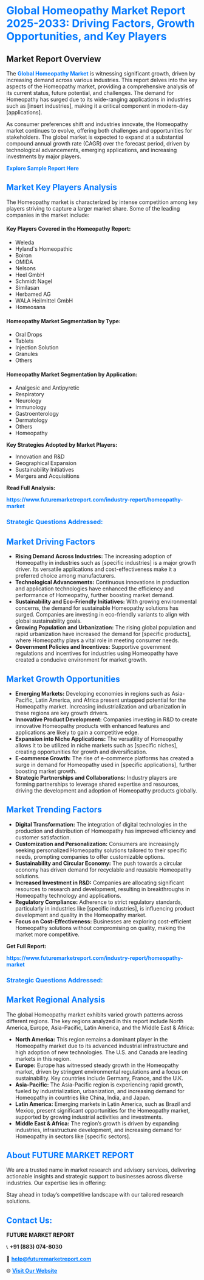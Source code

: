 <h1 style="color: #007BFF;">Global Homeopathy Market Report 2025-2033: Driving Factors, Growth Opportunities, and Key Players</h1>

<section id="overview">
<h2>Market Report Overview</h2>
<p>The <a href="https://www.futuremarketreport.com/industry-report/homeopathy-market" style="color: #007BFF; text-decoration: none;"><strong>Global Homeopathy Market</strong></a> is witnessing significant growth, driven by increasing demand across various industries. This report delves into the key aspects of the Homeopathy market, providing a comprehensive analysis of its current status, future potential, and challenges. The demand for Homeopathy has surged due to its wide-ranging applications in industries such as [insert industries], making it a critical component in modern-day [applications].</p>
<p>As consumer preferences shift and industries innovate, the Homeopathy market continues to evolve, offering both challenges and opportunities for stakeholders. The global market is expected to expand at a substantial compound annual growth rate (CAGR) over the forecast period, driven by technological advancements, emerging applications, and increasing investments by major players.</p>
</section>

<section id="overview">
<p><a href="https://www.futuremarketreport.com/request-sample/reportId=122212" style="color: #007BFF; text-decoration: none;"><strong>Explore Sample Report Here</strong></a></p>
</section>

<section id="key-players">
<h2 style="color: #007BFF;">Market Key Players Analysis</h2>
<p>The Homeopathy market is characterized by intense competition among key players striving to capture a larger market share. Some of the leading companies in the market include:</p>
<h4>Key Players Covered in the Homeopathy Report:</h4>
<ul><li>Weleda</li><li>Hyland`s Homeopathic</li><li>Boiron</li><li>OMIDA</li><li>Nelsons</li><li>Heel GmbH</li><li>Schmidt Nagel</li><li>Similasan</li><li>Herbamed AG</li><li>WALA Heilmittel GmbH</li><li>Homeosana</li></ul>
<h4>Homeopathy Market Segmentation by Type:</h4>
<ul><li>Oral Drops</li><li>Tablets</li><li>Injection Solution</li><li>Granules</li><li>Others</li></ul>

<h4>Homeopathy Market Segmentation by Application:</h4>
<ul><li>Analgesic and Antipyretic</li><li>Respiratory</li><li>Neurology</li><li>Immunology</li><li>Gastroenterology</li><li>Dermatology</li><li>Others</li><li>Homeopathy</li></ul>
<p><strong>Key Strategies Adopted by Market Players:</strong></p>
<ul>
<li>Innovation and R&D</li>
<li>Geographical Expansion</li>
<li>Sustainability Initiatives</li>
<li>Mergers and Acquisitions</li>
</ul>
</section>

<section>
<p><strong>Read Full Analysis: </strong></p><a href="https://www.futuremarketreport.com/industry-report/homeopathy-market" style="color: #007BFF; text-decoration: none;"><strong>https://www.futuremarketreport.com/industry-report/homeopathy-market</strong></a>
<h3 style="color: #007BFF;">Strategic Questions Addressed:</h3>
</section>

<section id="driving-factors">
<h2 style="color: #007BFF;">Market Driving Factors</h2>
<ul>
<li><strong>Rising Demand Across Industries:</strong> The increasing adoption of Homeopathy in industries such as [specific industries] is a major growth driver. Its versatile applications and cost-effectiveness make it a preferred choice among manufacturers.</li>
<li><strong>Technological Advancements:</strong> Continuous innovations in production and application technologies have enhanced the efficiency and performance of Homeopathy, further boosting market demand.</li>
<li><strong>Sustainability and Eco-Friendly Initiatives:</strong> With growing environmental concerns, the demand for sustainable Homeopathy solutions has surged. Companies are investing in eco-friendly variants to align with global sustainability goals.</li>
<li><strong>Growing Population and Urbanization:</strong> The rising global population and rapid urbanization have increased the demand for [specific products], where Homeopathy plays a vital role in meeting consumer needs.</li>
<li><strong>Government Policies and Incentives:</strong> Supportive government regulations and incentives for industries using Homeopathy have created a conducive environment for market growth.</li>
</ul>
</section>

<section id="growth-opportunities">
<h2 style="color: #007BFF;">Market Growth Opportunities</h2>
<ul>
<li><strong>Emerging Markets:</strong> Developing economies in regions such as Asia-Pacific, Latin America, and Africa present untapped potential for the Homeopathy market. Increasing industrialization and urbanization in these regions are key growth drivers.</li>
<li><strong>Innovative Product Development:</strong> Companies investing in R&D to create innovative Homeopathy products with enhanced features and applications are likely to gain a competitive edge.</li>
<li><strong>Expansion into Niche Applications:</strong> The versatility of Homeopathy allows it to be utilized in niche markets such as [specific niches], creating opportunities for growth and diversification.</li>
<li><strong>E-commerce Growth:</strong> The rise of e-commerce platforms has created a surge in demand for Homeopathy used in [specific applications], further boosting market growth.</li>
<li><strong>Strategic Partnerships and Collaborations:</strong> Industry players are forming partnerships to leverage shared expertise and resources, driving the development and adoption of Homeopathy products globally.</li>
</ul>
</section>

<section id="trending-factors">
<h2 style="color: #007BFF;">Market Trending Factors</h2>
<ul>
<li><strong>Digital Transformation:</strong> The integration of digital technologies in the production and distribution of Homeopathy has improved efficiency and customer satisfaction.</li>
<li><strong>Customization and Personalization:</strong> Consumers are increasingly seeking personalized Homeopathy solutions tailored to their specific needs, prompting companies to offer customizable options.</li>
<li><strong>Sustainability and Circular Economy:</strong> The push towards a circular economy has driven demand for recyclable and reusable Homeopathy solutions.</li>
<li><strong>Increased Investment in R&D:</strong> Companies are allocating significant resources to research and development, resulting in breakthroughs in Homeopathy technology and applications.</li>
<li><strong>Regulatory Compliance:</strong> Adherence to strict regulatory standards, particularly in industries like [specific industries], is influencing product development and quality in the Homeopathy market.</li>
<li><strong>Focus on Cost-Effectiveness:</strong> Businesses are exploring cost-efficient Homeopathy solutions without compromising on quality, making the market more competitive.</li>
</ul>
</section>

<section>
<p><strong>Get Full Report: </strong></p><a href="https://www.futuremarketreport.com/industry-report/homeopathy-market" style="color: #007BFF; text-decoration: none;"><strong>https://www.futuremarketreport.com/industry-report/homeopathy-market</strong></a>
<h3 style="color: #007BFF;">Strategic Questions Addressed:</h3>
</section>


<section id="regional-analysis">
<h2 style="color: #007BFF;">Market Regional Analysis</h2>
<p>The global Homeopathy market exhibits varied growth patterns across different regions. The key regions analyzed in this report include North America, Europe, Asia-Pacific, Latin America, and the Middle East & Africa:</p>
<ul>
<li><strong>North America:</strong> This region remains a dominant player in the Homeopathy market due to its advanced industrial infrastructure and high adoption of new technologies. The U.S. and Canada are leading markets in this region.</li>
<li><strong>Europe:</strong> Europe has witnessed steady growth in the Homeopathy market, driven by stringent environmental regulations and a focus on sustainability. Key countries include Germany, France, and the U.K.</li>
<li><strong>Asia-Pacific:</strong> The Asia-Pacific region is experiencing rapid growth, fueled by industrialization, urbanization, and increasing demand for Homeopathy in countries like China, India, and Japan.</li>
<li><strong>Latin America:</strong> Emerging markets in Latin America, such as Brazil and Mexico, present significant opportunities for the Homeopathy market, supported by growing industrial activities and investments.</li>
<li><strong>Middle East & Africa:</strong> The region’s growth is driven by expanding industries, infrastructure development, and increasing demand for Homeopathy in sectors like [specific sectors].</li>
</ul>
</section>

<footer>
<h2 style="color: #007BFF;">About FUTURE MARKET REPORT</h2>
<p>We are a trusted name in market research and advisory services, delivering actionable insights and strategic support to businesses across diverse industries. Our expertise lies in offering:</p>

<p>Stay ahead in today’s competitive landscape with our tailored research solutions.</p>

<h2 style="color: #007BFF;">Contact Us:</h2>
<p><strong>FUTURE MARKET REPORT</strong></p>
<p>📞 <strong>+91 (883) 074-8030</strong></p>
<p>📧 <strong><a href="mailto:help@futuremarketreport.com" style="color: #007BFF;">help@futuremarketreport.com</a></strong></p>
<p>🌐 <strong><a href="https://www.futuremarketreport.com/" style="color: #007BFF;">Visit Our Website</a></strong></p>
</footer>